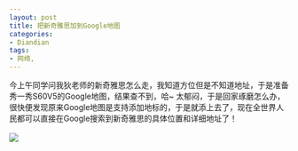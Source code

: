 ```yaml
---
layout: post
title: 把新奇雅思加到Google地图
categories:
- Diandian
tags:
- 网络, 
---
```

今上午同学问我狄老师的新奇雅思怎么走，我知道方位但是不知道地址，于是准备秀一秀S60V5的Google地图，结果查不到，哈~ 太郁闷，于是回家琢磨怎么办，很快便发现原来Google地图是支持添加地标的，于是就添上去了，现在全世界人民都可以直接在Google搜索到新奇雅思的具体位置和详细地址了！
<br />
<br />
<img src="http://m1.img.srcdd.com/farm5/d/2012/0627/10/5801F363B15C889EA1D799775949D5F9_B500_900_500_269.JPEG" />
<br />